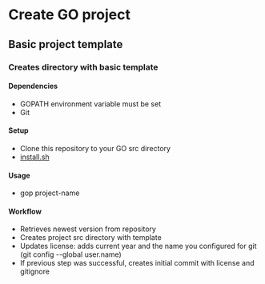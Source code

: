 # Create GO project

## Basic project template

### Creates directory with basic template

#### Dependencies

* GOPATH environment variable must be set
* Git

#### Setup

* Clone this repository to your GO src directory
* [install.sh](install.sh)

#### Usage

* gop project-name

#### Workflow

* Retrieves newest version from repository
* Creates project src directory with template
* Updates license: adds current year and the name you configured for git (git config --global user.name)
* If previous step was successful, creates initial commit with license and gitignore
